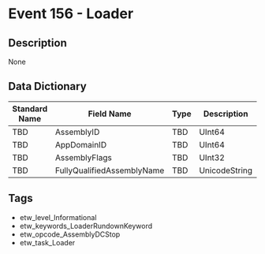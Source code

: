 # Event 156 - Loader

## Description
None

## Data Dictionary
|Standard Name|Field Name|Type|Description|Sample Value|
|---|---|---|---|---|
|TBD|AssemblyID|TBD|UInt64|None|None|
|TBD|AppDomainID|TBD|UInt64|None|None|
|TBD|AssemblyFlags|TBD|UInt32|None|None|
|TBD|FullyQualifiedAssemblyName|TBD|UnicodeString|None|None|

## Tags
* etw_level_Informational
* etw_keywords_LoaderRundownKeyword
* etw_opcode_AssemblyDCStop
* etw_task_Loader